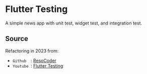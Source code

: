 # Flutter Testing
A simple news app with unit test, widget test, and integration test.

## Source
Refactoring in 2023 from:
- `Github`&ensp;&ensp;: [ResoCoder](https://github.com/ResoCoder/testing-flutter-apps-tutorial) 
- `Youtube`&ensp;: [Flutter Testing](https://www.youtube.com/playlist?list=PLB6lc7nQ1n4jN2u4rMmb-3tdJ_cQBs-YS)
